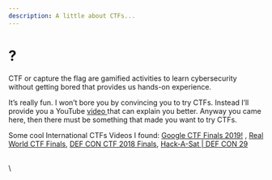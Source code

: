 ```yaml
---
description: A little about CTFs...
---
```


# ?

CTF or capture the flag are gamified activities to learn cybersecurity without getting bored that provides us hands-on experience.&#x20;

It’s really fun. I won’t bore you by convincing you to try CTFs. Instead I’ll provide you a YouTube [video ](https://youtu.be/u4u6ob13s2c?si=vi71sac78-R9-SFh\&t=98)that can explain you better. Anyway you came here, then there must be something that made you want to try CTFs.

Some cool International CTFs Videos I found: [Google CTF Finals 2019!](https://youtu.be/PBvthC7soS4?si=soaB-PC6VdCZxJMI) , [Real World CTF Finals](https://youtu.be/2S\_TXaGYD8E?si=Jp7zD6BtUSypK5B\_), [DEF CON CTF 2018 Finals](https://youtu.be/RXgp4cDbiq4?si=qOa6w5ES2\_O9OcBJ), [Hack-A-Sat | DEF CON 29](https://youtu.be/lb4QrrhIB5A?si=LACS32axe1ujES0n)

\
\
